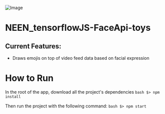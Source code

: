 
![Image](https://www.dropbox.com/s/yffl8ooywgkgs0r/demo.gif?raw=1)

# NEEN_tensorflowJS-FaceApi-toys

## Current Features:

- Draws emojis on top of video feed data based on facial expression


# How to Run
In the root of the app, download all the project's dependencies
    ```bash
      $> npm install
    ```

Then run the project with the following command:
    ```bash
      $> npm start
    ```

